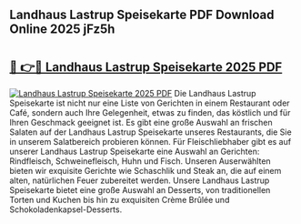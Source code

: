 ## Landhaus Lastrup Speisekarte PDF Download Online 2025 jFz5h

# <h2><a href="http://gca5u7.nevu.top/?p=Landhaus+Lastrup+Speisekarte">🔗 👉🔴 Landhaus Lastrup Speisekarte 2025 PDF</a></h2>

[![Landhaus Lastrup Speisekarte 2025 PDF](https://i.imgur.com/dBaPXMq.png)](http://gca5u7.nevu.top/?p=Landhaus+Lastrup+Speisekarte)
Die Landhaus Lastrup Speisekarte ist nicht nur eine Liste von Gerichten in einem Restaurant oder Café, sondern auch Ihre Gelegenheit, etwas zu finden, das köstlich und für Ihren Geschmack geeignet ist. Es gibt eine große Auswahl an frischen Salaten auf der Landhaus Lastrup Speisekarte unseres Restaurants, die Sie in unserem Salatbereich probieren können. Für Fleischliebhaber gibt es auf unserer Landhaus Lastrup Speisekarte eine Auswahl an Gerichten: Rindfleisch, Schweinefleisch, Huhn und Fisch. Unseren Auserwählten bieten wir exquisite Gerichte wie Schaschlik und Steak an, die auf einem alten, natürlichen Feuer zubereitet werden. Unsere Landhaus Lastrup Speisekarte bietet eine große Auswahl an Desserts, von traditionellen Torten und Kuchen bis hin zu exquisiten Crème Brûlée und Schokoladenkapsel-Desserts.

